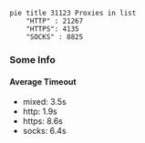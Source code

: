 
```mermaid
pie title 31123 Proxies in list
    "HTTP" : 21267
    "HTTPS": 4135
    "SOCKS" : 8825
```

### Some Info
#### Average Timeout

- mixed: 3.5s
- http: 1.9s
- https: 8.6s
- socks: 6.4s